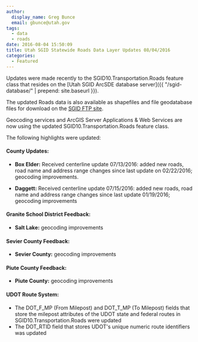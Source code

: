 ```yaml
---
author:
  display_name: Greg Bunce
  email: gbunce@utah.gov
tags:
  - data
  - roads
date: 2016-08-04 15:50:09
title: Utah SGID Statewide Roads Data Layer Updates 08/04/2016
categories:
  - Featured
---
```


Updates were made recently to the SGID10.Transportation.Roads feature class that resides on the [Utah SGID ArcSDE database server]({{ "/sgid-database/" | prepend: site.baseurl }}).

The updated Roads data is also available as shapefiles and file geodatabase files for download on the [SGID FTP site](ftp://ftp.agrc.utah.gov/UtahSGID_Vector/UTM12_NAD83/TRANSPORTATION/PackagedData/_Statewide/UtahRoadAndHighwaySystem/).

Geocoding services and ArcGIS Server Applications & Web Services are now using the updated SGID10.Transportation.Roads feature class.

The following highlights were updated:

#### County Updates:

- **Box Elder:** Received centerline update 07/13/2016: added new roads, road name and address range changes since last update on 02/22/2016; geocoding improvements.

- **Daggett:** Received centerline update 07/15/2016: added new roads, road name and address range changes since last update 01/19/2016; geocoding improvements


#### Granite School District Feedback:

 - **Salt Lake:** geocoding improvements

#### Sevier County Feedback:
 
  - **Sevier County:** geocoding improvements

#### Piute County Feedback:
  
   - **Piute County:** geocoding improvements
 

#### UDOT Route System:

- The DOT_F_MP (From Milepost) and DOT_T_MP (To Milepost) fields that store the milepost attributes of the UDOT state and federal routes in SGID10.Transportation.Roads were updated
- The DOT_RTID field that stores UDOT's unique numeric route identifiers was updated
